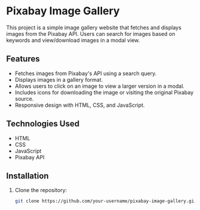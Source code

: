 # Pixabay Image Gallery

This project is a simple image gallery website that fetches and displays images from the Pixabay API. Users can search for images based on keywords and view/download images in a modal view.

## Features
- Fetches images from Pixabay's API using a search query.
- Displays images in a gallery format.
- Allows users to click on an image to view a larger version in a modal.
- Includes icons for downloading the image or visiting the original Pixabay source.
- Responsive design with HTML, CSS, and JavaScript.

## Technologies Used
- HTML
- CSS
- JavaScript
- Pixabay API

## Installation
1. Clone the repository:
   ```bash
   git clone https://github.com/your-username/pixabay-image-gallery.git
